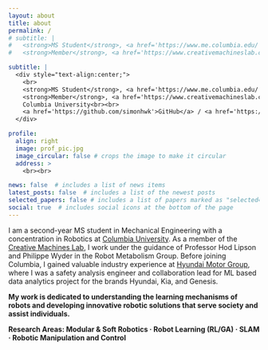```yaml
---
layout: about
title: about
permalink: /
# subtitle: |
#   <strong>MS Student</strong>, <a href='https://www.me.columbia.edu/'>Department of Mechanical Engineering</a><br>
#   <strong>Member</strong>, <a href='https://www.creativemachineslab.com/'>Creative Machines Lab</a>

subtitle: |
  <div style="text-align:center;">
    <br>
    <strong>MS Student</strong>, <a href='https://www.me.columbia.edu/'>Department of Mechanical Engineering</a><br>
    <strong>Member</strong>, <a href='https://www.creativemachineslab.com/'>Creative Machines Lab</a><br>
    Columbia University<br><br>
    <a href='https://github.com/simonhwk'>GitHub</a> / <a href='https://www.linkedin.com/in/simonhwk/'>Linkedin</a> / <a href = 'https://simonhwk.github.io/assets/pdf/SimonKang_CV.pdf'>CV</a><br><br><br>
  </div>

profile:
  align: right
  image: prof_pic.jpg
  image_circular: false # crops the image to make it circular
  address: >
    <br><br>

news: false  # includes a list of news items
latest_posts: false  # includes a list of the newest posts
selected_papers: false # includes a list of papers marked as "selected={true}"
social: true  # includes social icons at the bottom of the page
---
```

I am a second-year MS student in Mechanical Engineering with a concentration in Robotics at [Columbia University](https://www.columbia.edu/). As a member of the [Creative Machines Lab](https://www.creativemachineslab.com/), I work under the guidance of Professor Hod Lipson and Philippe Wyder in the Robot Metabolism Group. Before joining Columbia, I gained valuable industry experience at [Hyundai Motor Group](https://www.hyundaimotorgroup.com/main/mainRecommend), where I was a safety analysis engineer and collaboration lead for ML based data analytics project for the brands Hyundai, Kia, and Genesis. 

**My work is dedicated to understanding the learning mechanisms of robots and developing innovative robotic solutions that serve society and assist individuals.**

**Research Areas: Modular & Soft Robotics · Robot Learning (RL/GA) · SLAM · Robotic Manipulation and Control**

<!-- received a Bachelor's degree from [Chung-Ang University](https://www.cau.ac.kr/) and -->

<!-- This is some random text -- this should change frontend.
Write your biographccccccccccccy here. Tell the world about yourself. Link to your favorite [subreddit](http://reddit.com). You can put a picture in, too. The code is already in, just name your picture `prof_pic.jpg` and put it in the `img/` folder. -->
<!-- 
Put your address / P.O. box / other info right below your picture. You can also disable any of these elements by editing `profile` property of the YAML header of your `_pages/about.md`. Edit `_bibliography/papers.bib` and Jekyll will render your [publications page](/al-folio/publications/) automatically. -->
<!-- 
Link to your social media connections, too. This theme is set up to use [Font Awesome icons](http://fortawesome.github.io/Font-Awesome/) and [Academicons](https://jpswalsh.github.io/academicons/), like the ones below. Add your Facebook, Twitter, LinkedIn, Google Scholar, or just disable all of them. -->
